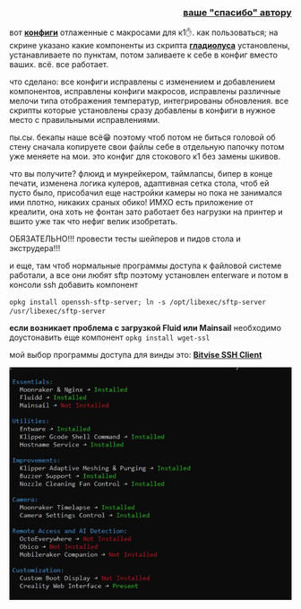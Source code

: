  
 <h3 align="right"><a href="https://pay.cloudtips.ru/p/f84bf0b2" target="_blank">ваше "спасибо" автору</a></h3>
 
 вот  [**конфиги**](/version_config/1_3_2_20/) отлаженные с макросами для к1✋. как пользоваться; на скрине указано какие компоненты из скрипта [**гладиолуса**](https://github.com/Guilouz/Creality-K1-and-K1-Max) установлены, устанавливаете по пунктам,  потом заливаете к себе в конфиг вместо ваших. всё. все работает. 

что сделано:
все конфиги исправлены с изменением и добавлением компонентов, исправлены конфиги  макросов, исправлены различные мелочи типа отображения температур, интегрированы обновления. все скрипты которые установлены сразу добавлены в конфиги в нужное место с правильными исправлениями. 


пы.сы. бекапы наше всё😁 поэтому чтоб потом не биться головой об стену сначала копируете свои файлы себе в отдельную папочку потом уже меняете на мои. это конфиг для стокового к1 без замены шкивов. 

что вы получите?  флюид и мунрейкером, таймлапсы, бипер в конце печати, изменена логика кулеров, адаптивная сетка стола, чтоб ей пусто было, присобачил еще настройки камеры но пока не занимался ими плотно, никаких сраных обико! ИМХО есть приложение от креалити, она хоть не фонтан зато работает без нагрузки на принтер и вшито уже так что нефиг велик изобретать.

ОБЯЗАТЕЛЬНО!!! провести тесты  шейперов и  пидов стола и экструдера!!!


и еще, там чтоб нормальные программы доступа к файловой системе работали, а все они любят sftp поэтому установлен enterware и потом в консоли ssh добавить компонент 
```
opkg install openssh-sftp-server; ln -s /opt/libexec/sftp-server /usr/libexec/sftp-server
```

**если возникает проблема с загрузкой Fluid или Mainsail** необходимо доустонавить еще компонент ```opkg install wget-ssl```


мой выбор программы доступа для винды это: [**Bitvise SSH Client**](https://www.bitvise.com/ssh-client-download)


![](config.jpg)
